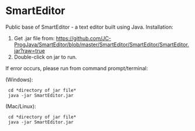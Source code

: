 # SmartEditor
Public base of SmartEditor - a text editor built using Java.
Installation:
  1. Get .jar file from: https://github.com/JC-ProgJava/SmartEditor/blob/master/SmartEditor/SmartEditor/SmartEditor.jar?raw=true
  2. Double-click on jar to run.
  
  If error occurs, please run from command prompt/terminal:
  
  (Windows):
  
 
     cd *directory of jar file*
     java -jar SmartEditor.jar
     
     
  (Mac/Linux):
  
  
     cd *directory of jar file*
     java -jar SmartEditor.jar
